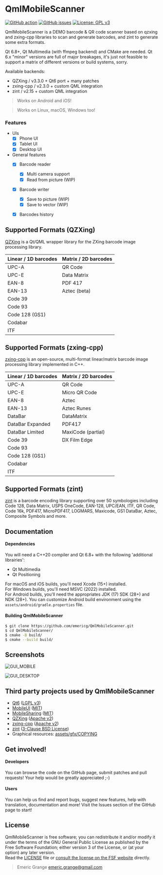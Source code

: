 QmlMobileScanner
================

[![GitHub action](https://img.shields.io/github/actions/workflow/status/emericg/QmlMobileScanner/builds_mobile.yml?style=flat-square)](https://github.com/emericg/QmlMobileScanner/actions)
[![GitHub issues](https://img.shields.io/github/issues/emericg/QmlMobileScanner.svg?style=flat-square)](https://github.com/emericg/QmlMobileScanner/issues)
[![License: GPL v3](https://img.shields.io/badge/license-GPL%20v3-brightgreen.svg?style=flat-square)](http://www.gnu.org/licenses/gpl-3.0)

QmlMobileScanner is a DEMO barcode & QR code scanner based on qzxing and zxing-cpp libraries to scan and generate barcodes, and zint to generate some extra formats.

Qt 6.8+, Qt Multimedia (with ffmpeg backend) and CMake are needed.
Qt 6.x "minor" versions are full of major breakages, it's just not feasible to support a matrix of different versions or build systems, sorry.

Available backends:
- QZXing / v3.3.0 + Qt6 port + many patches
- zxing-cpp / v2.3.0 + custom QML integration
- zint / v2.15 + custom QML integration

> Works on Android and iOS!

> Works on Linux, macOS, Windows too!

### Features

- UIs
  - [x] Phone UI
  - [x] Tablet UI
  - [x] Desktop UI
- General features
  - [x] Barcode reader
    - [x] Multi camera support
    - [x] Read from picture (WIP)
  - [x] Barcode writer
    - [x] Save to picture (WIP)
    - [x] Save to vector (WIP)
  - [x] Barcodes history


## Supported Formats (QZXing)

[QZXing](https://github.com/ftylitak/qzxing/) is a Qt/QML wrapper library for the ZXing barcode image processing library.

| Linear / 1D barcodes | Matrix / 2D barcodes |
| -------------------- | -------------------- |
| UPC-A                | QR Code              |
| UPC-E                | Data Matrix          |
| EAN-8                | PDF 417              |
| EAN-13               | Aztec (beta)         |
| Code 39              |                      |
| Code 93              |                      |
| Code 128 (GS1)       |                      |
| Codabar              |                      |
| ITF                  |                      |


## Supported Formats (zxing-cpp)

[zxing-cpp](https://github.com/zxing-cpp/zxing-cpp/) is an open-source, multi-format linear/matrix barcode image processing library implemented in C++.

| Linear / 1D barcodes | Matrix / 2D barcodes |
| -------------------- | -------------------- |
| UPC-A                | QR Code              |
| UPC-E                | Micro QR Code        |
| EAN-8                | Aztec                |
| EAN-13               | Aztec Runes          |
| DataBar              | DataMatrix           |
| DataBar Expanded     | PDF417               |
| DataBar Limited      | MaxiCode (partial)   |
| Code 39              | DX Film Edge         |
| Code 93              |                      |
| Code 128 (GS1)       |                      |
| Codabar              |                      |
| ITF                  |                      |


## Supported Formats (zint)

[zint](https://github.com/zint/zint/) is a barcode encoding library supporting over 50 symbologies including Code 128, Data Matrix, USPS OneCode, EAN-128, UPC/EAN, ITF, QR Code, Code 16k, PDF417, MicroPDF417, LOGMARS, Maxicode, GS1 DataBar, Aztec, Composite Symbols and more.


## Documentation

#### Dependencies

You will need a C++20 compiler and Qt 6.8+ with the following 'additional librairies':  
- Qt Multimedia
- Qt Positioning

For macOS and iOS builds, you'll need Xcode (15+) installed.  
For Windows builds, you'll need MSVC (2022) installed.  
For Android builds, you'll need the appropriates JDK (17) SDK (28+) and NDK (28+). You can customize Android build environment using the `assets/android/gradle.properties` file.  

#### Building QmlMobileScanner

```bash
$ git clone https://github.com/emericg/QmlMobileScanner.git
$ cd QmlMobileScanner/
$ cmake -B build/
$ cmake --build build/
```


## Screenshots

![GUI_MOBILE](https://i.imgur.com/Yc5TCwk.png)

![GUI_DESKTOP](https://i.imgur.com/H4HYNdN.png)


## Third party projects used by QmlMobileScanner

* [Qt6](https://www.qt.io) ([LGPL v3](https://www.gnu.org/licenses/lgpl-3.0.txt))
* [MobileUI](thirdparty/MobileUI/) ([MIT](https://opensource.org/licenses/MIT))
* [MobileSharing](thirdparty/MobileSharing/) ([MIT](https://opensource.org/licenses/MIT))
* [QZXing](https://github.com/ftylitak/qzxing/) ([Apache v2](https://opensource.org/licenses/apache-2-0))
* [zxing-cpp](https://github.com/zxing-cpp/zxing-cpp/) ([Apache v2](https://opensource.org/licenses/apache-2-0))
* [zint](https://github.com/zint/zint) ([3-Clause BSD License](https://opensource.org/license/bsd-3-clause))
* Graphical resources: [assets/gfx/COPYING](assets/gfx/COPYING)


## Get involved!

#### Developers

You can browse the code on the GitHub page, submit patches and pull requests! Your help would be greatly appreciated ;-)

#### Users

You can help us find and report bugs, suggest new features, help with translation, documentation and more! Visit the Issues section of the GitHub page to start!


## License

QmlMobileScanner is free software; you can redistribute it and/or modify it under the terms of the GNU General Public License as published by the Free Software Foundation; either version 3 of the License, or (at your option) any later version.  
Read the [LICENSE](LICENSE.md) file or [consult the license on the FSF website](https://www.gnu.org/licenses/gpl-3.0.txt) directly.

> Emeric Grange <emeric.grange@gmail.com>

